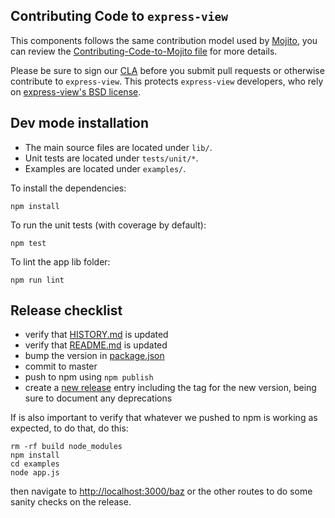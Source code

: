 Contributing Code to `express-view`
----------------------------------

This components follows the same contribution model used by [Mojito][], you can
review the [Contributing-Code-to-Mojito file][] for more details.

Please be sure to sign our [CLA][] before you submit pull requests or otherwise contribute to `express-view`. This protects `express-view` developers, who rely on [express-view's BSD license][].

[express-view's BSD license]: https://github.com/yahoo/express-view/blob/master/LICENSE.md
[CLA]: http://developer.yahoo.com/cocktails/mojito/cla/
[Mojito]: https://github.com/yahoo/mojito
[Contributing-Code-to-Mojito file]: https://github.com/yahoo/mojito/wiki/Contributing-Code-to-Mojito

Dev mode installation
---------------------

- The main source files are located under `lib/`.
- Unit tests are located under `tests/unit/*`.
- Examples are located under `examples/`.

To install the dependencies:

    npm install

To run the unit tests (with coverage by default):

    npm test

To lint the app lib folder:

    npm run lint
    
Release checklist
-----------------

* verify that [HISTORY.md] is updated
* verify that [README.md] is updated
* bump the version in [package.json]
* commit to master
* push to npm using `npm publish`
* create a [new release] entry including the tag for the new version, being sure to document any deprecations

If is also important to verify that whatever we pushed to npm is working as expected, to do that, do this:

```
rm -rf build node_modules
npm install
cd examples
node app.js
```

then navigate to [http://localhost:3000/baz](http://localhost:3000/baz) or the other routes to do some sanity checks on the release.

[HISTORY.md]: https://github.com/yahoo/express-view/blob/master/HISTORY.md
[README.md]: https://github.com/yahoo/express-view/blob/master/README.md
[package.json]: https://github.com/yahoo/express-view/blob/master/package.json
[new release]: https://github.com/yahoo/express-view/releases/new
